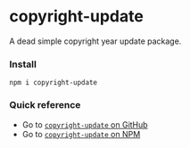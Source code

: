 # copyright-update

A dead simple copyright year update package.

### Install

```
npm i copyright-update
```

### Quick reference

- Go to [`copyright-update` on GitHub](https://github.com/guylepage3/copyright-update)
- Go to [`copyright-update` on NPM](https://www.npmjs.com/package/copyright-update)
